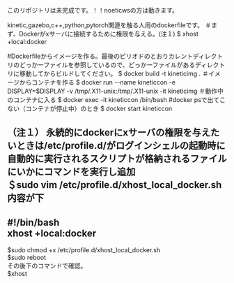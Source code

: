 このリポジトリは未完成です。！！noeticwsの方は動きます。

kinetic,gazebo,c++,python,pytorch関連を触る人用のdockerfileです。
＃まず、Dockerがxサーバに接続するために権限を与える。(注１)
$ xhost +local:docker

#Dockerfileからイメージを作る。最後のピリオドのとおりカレントディレクトリのどっかーファイルを参照しているので、どっかーファイルがあるディレクトリに移動してからビルドしてください。
$ docker build -t kineticimg .
＃イメージからコンテナを作る
$ docker run --name kineticcon -e DISPLAY=$DISPLAY -v /tmp/.X11-unix:/tmp/.X11-unix -it kineticimg
＃動作中のコンテナに入る
$ docker exec -it kineticcon /bin/bash
#docker psで出てこない（コンテナが停止中）のとき
$ docker start kineticcon

（注１）
永続的にdockerにxサーバの権限を与えたいときは/etc/profile.d/がログインシェルの起動時に自動的に実行されるスクリプトが格納されるファイルにいかにコマンドを実行し追加  
＄sudo vim /etc/profile.d/xhost_local_docker.sh  
内容が下  
----------------  
#!/bin/bash  
xhost +local:docker  
----------------  
$sudo chmod +x /etc/profile.d/xhost_local_docker.sh  
$sudo reboot  
その後下のコマンドで確認。  
$xhost  


